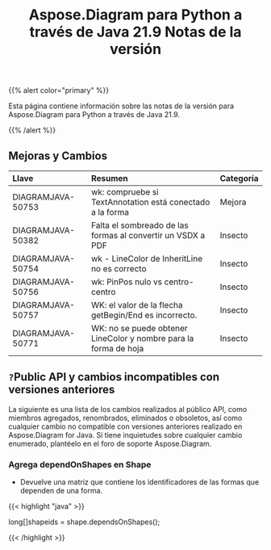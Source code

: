 ﻿---
title: Aspose.Diagram para Python a través de Java 21.9 Notas de la versión
type: docs
weight: 6
url: /es/java/aspose-diagram-for-python-via-java-21-9-release-notes/
---
{{% alert color="primary" %}}

Esta página contiene información sobre las notas de la versión para Aspose.Diagram para Python a través de Java 21.9.

{{% /alert %}}
## **Mejoras y Cambios**  ##

|**Llave**|**Resumen**|**Categoría**|
|:- |:- |:- |
|DIAGRAMJAVA-50753|wk: compruebe si TextAnnotation está conectado a la forma|Mejora|
|DIAGRAMJAVA-50382|Falta el sombreado de las formas al convertir un VSDX a PDF|Insecto|
|DIAGRAMJAVA-50754|wk - LineColor de InheritLine no es correcto|Insecto|
|DIAGRAMJAVA-50756|wk: PinPos nulo vs centro-centro|Insecto|
|DIAGRAMJAVA-50757|WK: el valor de la flecha getBegin/End es incorrecto.|Insecto|
|DIAGRAMJAVA-50771|WK: no se puede obtener LineColor y nombre para la forma de hoja|Insecto|
## `?`**Public API y cambios incompatibles con versiones anteriores**
La siguiente es una lista de los cambios realizados al público API, como miembros agregados, renombrados, eliminados o obsoletos, así como cualquier cambio no compatible con versiones anteriores realizado en Aspose.Diagram for Java. Si tiene inquietudes sobre cualquier cambio enumerado, plantéelo en el foro de soporte Aspose.Diagram.

### **Agrega dependOnShapes en Shape**
- Devuelve una matriz que contiene los identificadores de las formas que dependen de una forma.



{{< highlight "java" >}}

long[]shapeids = shape.dependsOnShapes();

{{< /highlight >}}